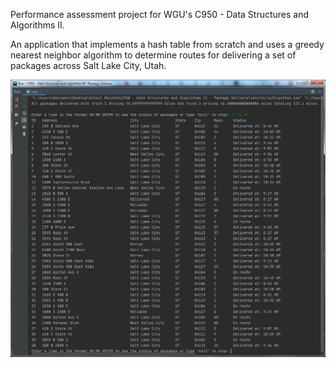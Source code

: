 Performance assessment project for WGU's C950 - Data Structures and Algorithms II.

An application that implements a hash table from scratch and uses a greedy nearest neighbor algorithm to determine routes for delivering a set of packages across Salt Lake City, Utah.

![alt text](https://github.com/bcrew1375/C950-PackageDelivery/blob/master/PackageDelivery.png?raw=true)
